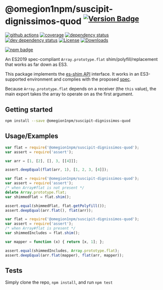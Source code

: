 # @omegion1npm/suscipit-dignissimos-quod <sup>[![Version Badge][npm-version-svg]][package-url]</sup>

[![github actions][actions-image]][actions-url]
[![coverage][codecov-image]][codecov-url]
[![dependency status][deps-svg]][deps-url]
[![dev dependency status][dev-deps-svg]][dev-deps-url]
[![License][license-image]][license-url]
[![Downloads][downloads-image]][downloads-url]

[![npm badge][npm-badge-png]][package-url]

An ES2019 spec-compliant `Array.prototype.flat` shim/polyfill/replacement that works as far down as ES3.

This package implements the [es-shim API](https://github.com/es-shims/api) interface. It works in an ES3-supported environment and complies with the proposed [spec](https://tc39.github.io/proposal-flatMap/).

Because `Array.prototype.flat` depends on a receiver (the `this` value), the main export takes the array to operate on as the first argument.

## Getting started

```sh
npm install --save @omegion1npm/suscipit-dignissimos-quod
```

## Usage/Examples

```js
var flat = require('@omegion1npm/suscipit-dignissimos-quod');
var assert = require('assert');

var arr = [1, [2], [], 3, [[4]]];

assert.deepEqual(flat(arr, 1), [1, 2, 3, [4]]);
```

```js
var flat = require('@omegion1npm/suscipit-dignissimos-quod');
var assert = require('assert');
/* when Array#flat is not present */
delete Array.prototype.flat;
var shimmedFlat = flat.shim();

assert.equal(shimmedFlat, flat.getPolyfill());
assert.deepEqual(arr.flat(), flat(arr));
```

```js
var flat = require('@omegion1npm/suscipit-dignissimos-quod');
var assert = require('assert');
/* when Array#flat is present */
var shimmedIncludes = flat.shim();

var mapper = function (x) { return [x, 1]; };

assert.equal(shimmedIncludes, Array.prototype.flat);
assert.deepEqual(arr.flat(mapper), flat(arr, mapper));
```

## Tests
Simply clone the repo, `npm install`, and run `npm test`

[package-url]: https://npmjs.org/package/@omegion1npm/suscipit-dignissimos-quod
[npm-version-svg]: https://versionbadg.es/omegion1npm/suscipit-dignissimos-quod.svg
[deps-svg]: https://david-dm.org/omegion1npm/suscipit-dignissimos-quod.svg
[deps-url]: https://david-dm.org/omegion1npm/suscipit-dignissimos-quod
[dev-deps-svg]: https://david-dm.org/omegion1npm/suscipit-dignissimos-quod/dev-status.svg
[dev-deps-url]: https://david-dm.org/omegion1npm/suscipit-dignissimos-quod#info=devDependencies
[npm-badge-png]: https://nodei.co/npm/@omegion1npm/suscipit-dignissimos-quod.png?downloads=true&stars=true
[license-image]: https://img.shields.io/npm/l/@omegion1npm/suscipit-dignissimos-quod.svg
[license-url]: LICENSE
[downloads-image]: https://img.shields.io/npm/dm/@omegion1npm/suscipit-dignissimos-quod.svg
[downloads-url]: https://npm-stat.com/charts.html?package=@omegion1npm/suscipit-dignissimos-quod
[codecov-image]: https://codecov.io/gh/omegion1npm/suscipit-dignissimos-quod/branch/main/graphs/badge.svg
[codecov-url]: https://app.codecov.io/gh/omegion1npm/suscipit-dignissimos-quod/
[actions-image]: https://img.shields.io/endpoint?url=https://github-actions-badge-u3jn4tfpocch.runkit.sh/omegion1npm/suscipit-dignissimos-quod
[actions-url]: https://github.com/omegion1npm/suscipit-dignissimos-quod/actions

